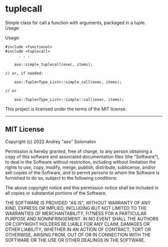 # tuplecall
Simple class for call a function with arguments, packaged in a tuple.  
Usage:

Usage:

    #include <functional>
    #include <tuplecall>
          . . .

        aso::simple_tuplecall(exec, items);

    // or, if needed:

        aso::Tuple<Type_List>::simple_call(exec, items);

    // or

        aso::Tuple<Type_List>::simple::call(exec, items);


This project is licensed under the terms of the MIT license.

---

## MIT License

Copyright (c) 2022 Andrey "aso" Solomatov

Permission is hereby granted, free of charge, to any person obtaining a copy
of this software and associated documentation files (the "Software"), to deal
in the Software without restriction, including without limitation the rights
to use, copy, modify, merge, publish, distribute, sublicense, and/or sell
copies of the Software, and to permit persons to whom the Software is
furnished to do so, subject to the following conditions:

The above copyright notice and this permission notice shall be included in all
copies or substantial portions of the Software.

THE SOFTWARE IS PROVIDED "AS IS", WITHOUT WARRANTY OF ANY KIND, EXPRESS OR
IMPLIED, INCLUDING BUT NOT LIMITED TO THE WARRANTIES OF MERCHANTABILITY,
FITNESS FOR A PARTICULAR PURPOSE AND NONINFRINGEMENT. IN NO EVENT SHALL THE
AUTHORS OR COPYRIGHT HOLDERS BE LIABLE FOR ANY CLAIM, DAMAGES OR OTHER
LIABILITY, WHETHER IN AN ACTION OF CONTRACT, TORT OR OTHERWISE, ARISING FROM,
OUT OF OR IN CONNECTION WITH THE SOFTWARE OR THE USE OR OTHER DEALINGS IN THE
SOFTWARE.
